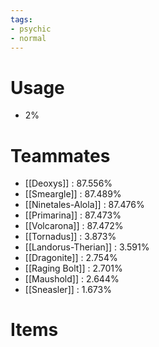 ```yaml
---
tags:
- psychic
- normal
---
```

# Usage
- 2%
# Teammates
- [[Deoxys]] : 87.556%
- [[Smeargle]] : 87.489%
- [[Ninetales-Alola]] : 87.476%
- [[Primarina]] : 87.473%
- [[Volcarona]] : 87.472%
- [[Tornadus]] : 3.873%
- [[Landorus-Therian]] : 3.591%
- [[Dragonite]] : 2.754%
- [[Raging Bolt]] : 2.701%
- [[Maushold]] : 2.644%
- [[Sneasler]] : 1.673%
# Items